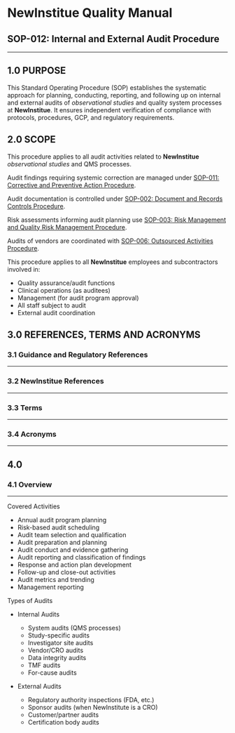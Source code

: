 # __NewInstitue__ Quality Manual
## SOP-012: Internal and External Audit Procedure
-----------------------------------------------------------------------

## 1.0 PURPOSE

This Standard Operating Procedure (SOP) establishes the systematic approach for
planning, conducting, reporting, and following up on internal and external
audits of *observational studies* and quality system processes at
__NewInstitue__. It ensures independent verification of compliance with
protocols, procedures, GCP, and regulatory requirements.

## 2.0 SCOPE

This procedure applies to all audit activities related to __NewInstitue__
*observational studies* and QMS processes.

Audit findings requiring systemic correction are managed under
[SOP-011: Corrective and Preventive Action Procedure](SOP-011--Corrective_and_Preventive_Action_Procedure.md).

Audit documentation is controlled under
[SOP-002: Document and Records Controls Procedure](SOP-002--Document_and_Records_Controls_Procedure.md).

Risk assessments informing audit planning use
[SOP-003: Risk Management and Quality Risk Management Procedure](SOP-003--Risk_Management_and_Quality_Risk_Management_Procedure.md).

Audits of vendors are coordinated with
[SOP-006: Outsourced Activities Procedure](SOP-006--Outsourced_Activities_Procedure.md).

This procedure applies to all __NewInstitue__ employees and subcontractors
involved in:

- Quality assurance/audit functions
- Clinical operations (as auditees)
- Management (for audit program approval)
- All staff subject to audit
- External audit coordination

## 3.0 REFERENCES, TERMS AND ACRONYMS

### 3.1 Guidance and Regulatory References
-----------------------------------------------------------------------

### 3.2 __NewInstitue__ References 
-----------------------------------------------------------------------

### 3.3 Terms
-----------------------------------------------------------------------

### 3.4 Acronyms
-----------------------------------------------------------------------

## 4.0

### 4.1 Overview
-----------------------------------------------------------------------

Covered Activities

- Annual audit program planning
- Risk-based audit scheduling
- Audit team selection and qualification
- Audit preparation and planning
- Audit conduct and evidence gathering
- Audit reporting and classification of findings
- Response and action plan development
- Follow-up and close-out activities
- Audit metrics and trending
- Management reporting

Types of Audits

- Internal Audits
  - System audits (QMS processes)
  - Study-specific audits
  - Investigator site audits
  - Vendor/CRO audits
  - Data integrity audits
  - TMF audits
  - For-cause audits

- External Audits
  - Regulatory authority inspections (FDA, etc.)
  - Sponsor audits (when NewInstitute is a CRO)
  - Customer/partner audits
  - Certification body audits
